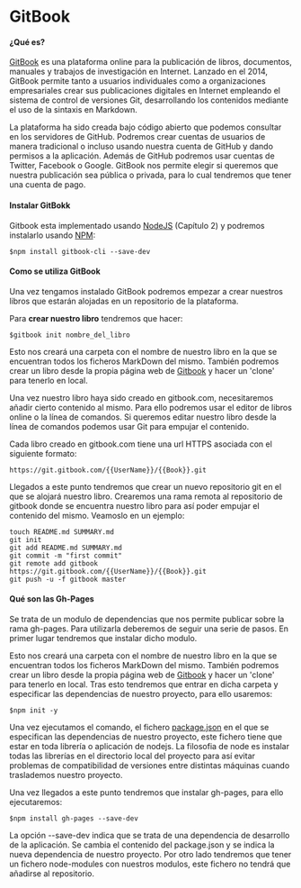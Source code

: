 # GitBook

#### ¿Qué es?

[GitBook](/www.gitbook.com "Gitbook") es una plataforma online para la publicación de libros, documentos, manuales y trabajos de investigación en Internet. Lanzado en el 2014, GitBook permite tanto a usuarios individuales como a organizaciones empresariales crear sus publicaciones digitales en Internet empleando el sistema de control de versiones Git, desarrollando los contenidos mediante el uso de la sintaxis en Markdown.

La plataforma ha sido creada bajo código abierto que podemos consultar en los servidores de GitHub. Podremos crear  cuentas de usuarios de  manera tradicional o incluso usando nuestra cuenta de GitHub y dando permisos a la aplicación. Además de GitHub podremos usar cuentas de Twitter, Facebook o Google. GitBook nos permite elegir si queremos que nuestra publicación sea pública o privada, para lo cual tendremos que tener una cuenta de pago.

#### Instalar GitBokk

Gitbook esta implementado usando [NodeJS](https://nodejs.org/es/) \(Capítulo 2\) y podremos instalarlo usando [NPM](https://www.npmjs.com/):

```
$npm install gitbook-cli --save-dev
```

#### Como se utiliza GitBook

Una vez tengamos instalado GitBook podremos empezar a crear nuestros libros que estarán alojadas en un repositorio de la plataforma.

Para **crear nuestro libro** tendremos que hacer:

```
$gitbook init nombre_del_libro
```

Esto nos creará una carpeta con el nombre de nuestro libro en la que se encuentran todos los ficheros MarkDown del mismo. También podremos crear un libro desde la propia página web de [Gitbook](https://www.gitbook.com/) y hacer un 'clone' para tenerlo en local.

Una vez nuestro libro haya sido creado en gitbook.com, necesitaremos añadir cierto contenido al mismo. Para ello podremos usar el editor de libros online o la línea de comandos. Si queremos editar nuestro libro desde la línea de comandos podemos usar Git para empujar el contenido.

Cada libro creado en gitbook.com tiene una url HTTPS asociada con el siguiente formato:

```
https://git.gitbook.com/{{UserName}}/{{Book}}.git
```

Llegados a este punto tendremos que crear un nuevo repositorio git en el que se alojará nuestro libro. Crearemos una rama remota al repositorio de gitbook donde se encuentra nuestro libro para así poder empujar el contenido del mismo. Veamoslo en un ejemplo:

```
touch README.md SUMMARY.md
git init
git add README.md SUMMARY.md
git commit -m "first commit"
git remote add gitbook https://git.gitbook.com/{{UserName}}/{{Book}}.git
git push -u -f gitbook master
```

#### Qué son las Gh-Pages

Se trata de un modulo de dependencias que nos permite publicar sobre la rama gh-pages. Para utilizarla deberemos de seguir una serie de pasos. En primer lugar tendremos que instalar dicho modulo.

Esto nos creará una carpeta con el nombre de nuestro libro en la que se encuentran todos los ficheros MarkDown del mismo. También podremos crear un libro desde la propia página web de [Gitbook](https://www.gitbook.com/) y hacer un 'clone' para tenerlo en local. Tras esto tendremos que entrar en dicha carpeta y especificar las dependencias de nuestro proyecto, para ello usaremos:

```
$npm init -y
```

Una vez ejecutamos el comando, el fichero [package.json](https://docs.npmjs.com/files/package.json) en el que se especifican las dependencias de nuestro proyecto, este fichero tiene que estar en toda librería o aplicación de nodejs. La filosofia de node es instalar todas las librerías en el directorio local del proyecto para así evitar problemas de compatibilidad de versiones entre distintas máquinas cuando traslademos nuestro proyecto.

Una vez llegados a este punto tendremos que instalar gh-pages, para ello ejecutaremos:

```
$npm install gh-pages --save-dev
```

La opción --save-dev indica que se trata de una dependencia de desarrollo de la aplicación. Se cambia el contenido del package.json y se indica la nueva dependencia de nuestro proyecto. Por otro lado tendremos que tener un fichero node-modules con nuestros modulos, este fichero no tendrá que añadirse al repositorio.

